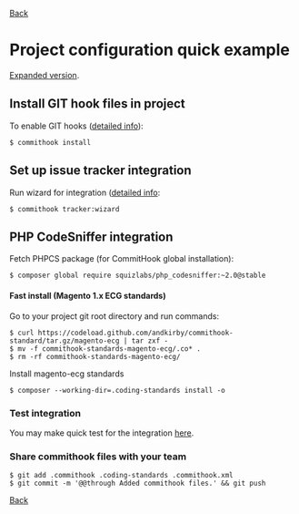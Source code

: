 [Back](../README.md)

# Project configuration quick example

[Expanded version](example-wizard.md).

## Install GIT hook files in project
To enable GIT hooks ([detailed info](hooks-installation.md)):
```
$ commithook install
```

## Set up issue tracker integration
Run wizard for integration ([detailed info](hooks-installation.md):
```
$ commithook tracker:wizard
```

## PHP CodeSniffer integration

Fetch PHPCS package (for CommitHook global installation):
```
$ composer global require squizlabs/php_codesniffer:~2.0@stable
```

#### Fast install (Magento 1.x ECG standards)
Go to your project git root directory and run commands:
```
$ curl https://codeload.github.com/andkirby/commithook-standard/tar.gz/magento-ecg | tar zxf -
$ mv -f commithook-standards-magento-ecg/.co* .
$ rm -rf commithook-standards-magento-ecg/
```

Install magento-ecg standards
```
$ composer --working-dir=.coding-standards install -o
```

### Test integration
You may make quick test for the integration [here](test-code.md).

### Share commithook files with your team
```
$ git add .commithook .coding-standards .commithook.xml
$ git commit -m '@@through Added commithook files.' && git push
```

[Back](../README.md)
